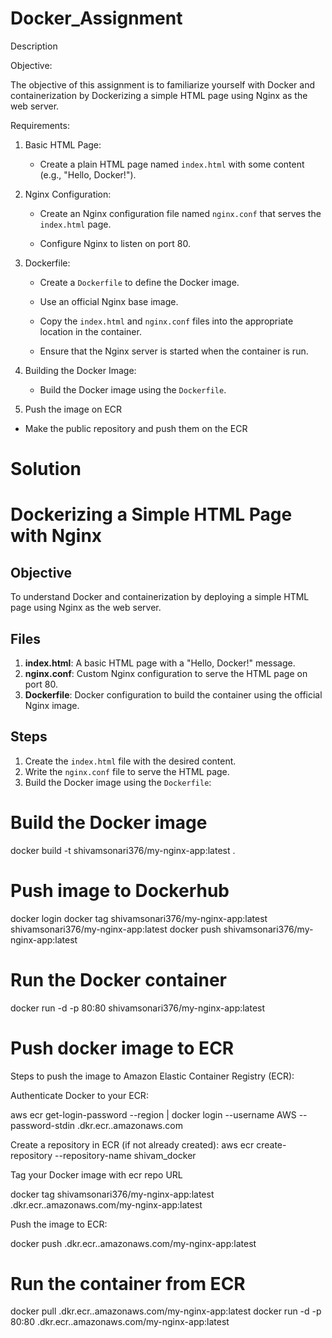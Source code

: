# Docker_Assignment
Description

Objective:

The objective of this assignment is to familiarize yourself with Docker and containerization by Dockerizing a simple HTML page using Nginx as the web server.

Requirements:

1. Basic HTML Page:

   - Create a plain HTML page named `index.html` with some content (e.g., "Hello, Docker!").

2. Nginx Configuration:

   - Create an Nginx configuration file named `nginx.conf` that serves the `index.html` page.

   - Configure Nginx to listen on port 80.

3. Dockerfile:

   - Create a `Dockerfile` to define the Docker image.

   - Use an official Nginx base image.

   - Copy the `index.html` and `nginx.conf` files into the appropriate location in the container.

   - Ensure that the Nginx server is started when the container is run.

4. Building the Docker Image:

   - Build the Docker image using the `Dockerfile`.

5. Push the image on ECR

  - Make the public repository and push them on the ECR




# Solution
# Dockerizing a Simple HTML Page with Nginx

## Objective
To understand Docker and containerization by deploying a simple HTML page using Nginx as the web server.

## Files
1. **index.html**: A basic HTML page with a "Hello, Docker!" message.
2. **nginx.conf**: Custom Nginx configuration to serve the HTML page on port 80.
3. **Dockerfile**: Docker configuration to build the container using the official Nginx image.

## Steps
1. Create the `index.html` file with the desired content.
2. Write the `nginx.conf` file to serve the HTML page.
3. Build the Docker image using the `Dockerfile`:
 # Build the Docker image
docker build -t shivamsonari376/my-nginx-app:latest .

 # Push image to Dockerhub
docker login
docker tag shivamsonari376/my-nginx-app:latest shivamsonari376/my-nginx-app:latest
docker push shivamsonari376/my-nginx-app:latest



# Run the Docker container
docker run -d -p 80:80 shivamsonari376/my-nginx-app:latest


# Push docker image to ECR
Steps to push the image to Amazon Elastic Container Registry (ECR):

Authenticate Docker to your ECR:


aws ecr get-login-password --region <your-region> | docker login --username AWS --password-stdin <account-id>.dkr.ecr.<your-region>.amazonaws.com

Create a repository in ECR (if not already created):
aws ecr create-repository --repository-name shivam_docker


Tag your Docker image with ecr repo URL


docker tag shivamsonari376/my-nginx-app:latest <account-id>.dkr.ecr.<your-region>.amazonaws.com/my-nginx-app:latest

Push the image to ECR:

docker push <account-id>.dkr.ecr.<your-region>.amazonaws.com/my-nginx-app:latest

# Run the container from ECR 
docker pull <account-id>.dkr.ecr.<your-region>.amazonaws.com/my-nginx-app:latest
docker run -d -p 80:80 <account-id>.dkr.ecr.<your-region>.amazonaws.com/my-nginx-app:latest

